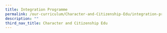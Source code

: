 ```yaml
---
title: Integration Programme
permalink: /our-curriculum/Character-and-Citizenship-Edu/integration-programme
description: ""
third_nav_title: Character and Citizenship Edu
---
```

